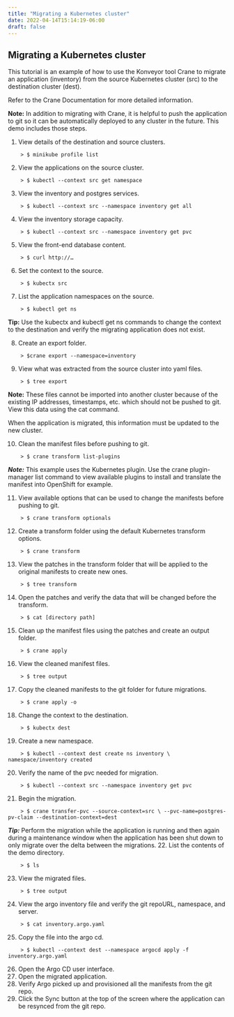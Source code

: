 ```yaml
---
title: "Migrating a Kubernetes cluster"
date: 2022-04-14T15:14:19-06:00
draft: false
---
```

## Migrating a Kubernetes cluster

This tutorial is an example of how to use the Konveyor tool Crane to migrate an application (inventory) from the source Kubernetes cluster (src) to the destination cluster (dest).

Refer to the Crane Documentation for more detailed information.

**Note:** In addition to migrating with Crane, it is helpful to push the application to git so it can be automatically deployed to any cluster in the future. This demo includes those steps.

1. View details of the destination and source clusters.
```
    > $ minikube profile list
```
2. View the applications on the source cluster.
```
    > $ kubectl --context src get namespace
```
3. View the inventory and postgres services.
```
    > $ kubectl --context src --namespace inventory get all
```
4. View the inventory storage capacity.
```
    > $ kubectl --context src --namespace inventory get pvc
```
5. View the front-end database content.
```
    > $ curl http://…
```
6. Set the context to the source.
```
    > $ kubectx src
```
7. List the application namespaces on the source.
```
    > $ kubectl get ns
```
**Tip:**  Use the kubectx and kubectl get ns commands to change the context to the destination and verify the migrating application does not exist.

8. Create an export folder.
```
    > $crane export --namespace=inventory
```
9. View what was extracted from the source cluster into yaml files.
```
    > $ tree export
```
**Note:** These files cannot be imported into another cluster because of the existing IP addresses, timestamps, etc. which should not be pushed to git. View this data using the cat command.

When the application is migrated, this information must be updated to the new cluster.

10. Clean the manifest files before pushing to git.
```
    > $ crane transform list-plugins
```
***Note:*** This example uses the Kubernetes plugin. Use the crane plugin-manager list command to view available plugins to install and translate the manifest into OpenShift for example.

11. View available options that can be used to change the manifests before pushing to git.
```
    > $ crane transform optionals
```
12. Create a transform folder using the default Kubernetes transform options.
```
    > $ crane transform
```
13. View the patches in the transform folder that will be applied to the original manifests to create new ones.
```
    > $ tree transform
```
14. Open the patches and verify the data that will be changed before the transform.
```
    > $ cat [directory path]
```
15. Clean up the manifest files using the patches and create an output folder.
```
    > $ crane apply
```
16. View the cleaned manifest files.
```
    > $ tree output
```
17. Copy the cleaned manifests to the git folder for future migrations.
```
    > $ crane apply -o
```
18. Change the context to the destination.
```
    > $ kubectx dest
```
19. Create a new namespace.
```
    > $ kubectl --context dest create ns inventory \ namespace/inventory created
```
20. Verify the name of the pvc needed for migration.
```
    > $ kubectl --context src --namespace inventory get pvc
```
21. Begin the migration.
```
    > $ crane transfer-pvc --source-context=src \ --pvc-name=postgres-pv-claim --destination-context=dest
```
***Tip:*** Perform the migration while the application is running and then again during a maintenance window when the application has been shut down to only migrate over the delta between the migrations.
22. List the contents of the demo directory.
```
    > $ ls
```
23. View the migrated files.
```
    > $ tree output
```
24. View the argo inventory file and verify the git repoURL, namespace, and server.
```
    > $ cat inventory.argo.yaml
```
25. Copy the file into the argo cd.
```
    > $ kubectl --context dest --namespace argocd apply -f inventory.argo.yaml
```
26. Open the Argo CD user interface.
27. Open the migrated application.
28. Verify Argo picked up and provisioned all the manifests from the git repo.
29. Click the Sync button at the top of the screen where the application can be resynced from the git repo.
